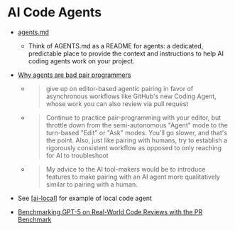 AI Code Agents
==============

* [agents.md](https://agents.md/)
    * Think of AGENTS.md as a README for agents: a dedicated, predictable place to provide the context and instructions to help AI coding agents work on your project.

* [Why agents are bad pair programmers](https://justin.searls.co/posts/why-agents-are-bad-pair-programmers/)
    * > give up on editor-based agentic pairing in favor of asynchronous workflows like GitHub's new Coding Agent, whose work you can also review via pull request
    * > Continue to practice pair-programming with your editor, but throttle down from the semi-autonomous "Agent" mode to the turn-based "Edit" or "Ask" modes. You'll go slower, and that's the point. Also, just like pairing with humans, try to establish a rigorously consistent workflow as opposed to only reaching for AI to troubleshoot
    * > My advice to the AI tool-makers would be to introduce features to make pairing with an AI agent more qualitatively similar to pairing with a human.

* See [[ai-local]] for example of local code agent


* [Benchmarking GPT-5 on Real-World Code Reviews with the PR Benchmark](https://www.qodo.ai/blog/benchmarking-gpt-5-on-real-world-code-reviews-with-the-pr-benchmark/)

[//begin]: # "Autogenerated link references for markdown compatibility"
[ai-local]: ai-local.md "AI Local"
[//end]: # "Autogenerated link references"